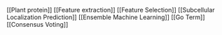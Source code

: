 [[Plant protein]]
[[Feature extraction]]
[[Feature Selection]]
[[Subcellular Localization Prediction]]
[[Ensemble Machine Learning]]
[[Go Term]]
[[Consensus Voting]]
